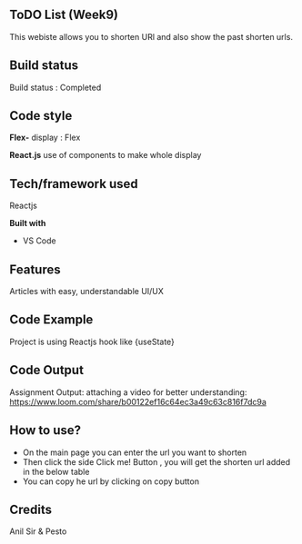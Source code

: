 ## ToDO List (Week9)
This webiste allows you to shorten URl and also show the past shorten urls.


## Build status

Build status : Completed

## Code style

**Flex-**
	display : Flex

**React.js**
use of components to make whole display

## Tech/framework used

Reactjs

**Built with**

-   VS Code

## Features

Articles with easy, understandable UI/UX

## Code Example

Project is using Reactjs hook like {useState}


## Code Output

Assignment Output:
attaching a video for better understanding: 
https://www.loom.com/share/b00122ef16c64ec3a49c63c816f7dc9a




## How to use?

- On the main page you can enter the url you want to shorten
- Then click the side Click me! Button , you will get the shorten url added in the below table
- You can copy he url by clicking on copy button

## Credits

Anil Sir & Pesto

